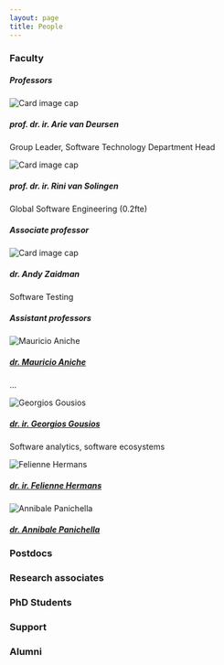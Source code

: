 ```yaml
---
layout: page
title: People
---
```


### Faculty

##### Professors
<div class="card-deck">
  <div class="card">
    <img class="card-img-top" src="https://avatars2.githubusercontent.com/u/220701?v=4" alt="Card image cap">
    <div class="card-body">
      <h5 class="card-title">prof. dr. ir. Arie van Deursen</h5>
      <p class="card-text">Group Leader, Software Technology Department Head</p>
    </div>
  </div>

  <div class="card">
    <img class="card-img-top" src=".../100px180/" alt="Card image cap">
    <div class="card-body">
      <h5 class="card-title">prof. dr. ir. Rini van Solingen</h5>
      <p class="card-text">Global Software Engineering (0.2fte) </p>
    </div>
  </div>
</div>

##### Associate professor

<div class="card">
  <img class="card-img-top" src="https://avatars1.githubusercontent.com/u/3475457?v=4" alt="Card image cap">
  <div class="card-body">
    <h5 class="card-title">dr. Andy Zaidman</h5>
    <p class="card-text">Software Testing</p>
  </div>
</div>

##### Assistant professors

<div class="card-deck">
  <div class="card">
    <img class="card-img-top" src="https://avatars3.githubusercontent.com/u/100812?v=4" alt="Mauricio Aniche">
    <div class="card-body">
      <h5 class="card-title"><a href="http://www.mauricioaniche.com">dr. Mauricio Aniche</a></h5>
      <p class="card-text">...</p>
    </div>
  </div>

  <div class="card">
    <img class="card-img-top" src="https://avatars3.githubusercontent.com/u/386172?v=4" alt="Georgios Gousios">
    <div class="card-body">
      <h5 class="card-title"><a href="http://gousios.org">dr. ir. Georgios Gousios</a></h5>
      <p class="card-text">Software analytics, software ecosystems</p>
    </div>
    <div class="card-footer bg-transparent border-success">
      <a href="http://twitter.com/gousiosg"><i class="fab fa-twitter"></i></a>
      <a href="https://github.com/gousiosg"><i class="fab fa-github"></i></a>
      <a href="www.linkedin.com/in/gousiosg"><i class="fab fa-linkedin"></i></a>
      <a href="https://pure.tudelft.nl/portal/en/persons/g-gousios(f5ab9c4d-5210-48b6-8c39-e6e44361ac0e)/publications.html" title="Publications"><i class="fas fa-edit"></i></a>
    </div>
  </div>

  <div class="card">
    <img class="card-img-top" src="https://avatars3.githubusercontent.com/u/1003685?v=4" alt="Felienne Hermans">
    <div class="card-body">
      <h5 class="card-title"><a href="http://felienne.com">dr. ir. Felienne Hermans</a></h5>
      <p class="card-text"></p>
    </div>
  </div>

  <div class="card">
    <img class="card-img-top" src="https://avatars3.githubusercontent.com/u/10740831?v=4" alt="Annibale Panichella">
    <div class="card-body">
      <h5 class="card-title"><a href="http://www.sesa.unisa.it/people/apanichella/">dr. Annibale Panichella</a></h5>
      <p class="card-text"></p>
    </div>
  </div>

</div>

### Postdocs

### Research associates

### PhD Students

### Support

### Alumni
